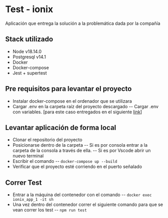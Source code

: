 # Test - ionix
Aplicación que entrega la solución a la problemática dada por la compañía

## Stack utilizado
 - Node v18.14.0
 - Postgresql v14.1
 - Docker
 - Docker-compose
 - Jest + supertest

## Pre requisitos para levantar el proyecto
 - Instalar docker-compose en el ordenador que se utilizara
 - Cargar .env en la carpeta raíz del proyecto descargado
 -- Cargar .env con variables. [para este caso entregados en el siguiente [link](https://docs.google.com/document/d/1YMjCWFwbf8o7PTB7nbZgFqg1QsQOE07aPu90oph0294/edit?usp=sharing)]

## Levantar aplicación de forma local
 - Clonar el repositorio del proyecto
 - Posicionarse dentro de la carpeta
 -- Si es por consola entrar a la carpeta de la consola a través de ella.
 -- Si es por Vscode abrir un nuevo terminal
 - Escribir el comando 
 -- `docker-compose up --build`
 - Verificar que el proyecto esté corriendo en el puerto señalado

## Correr Test
- Entrar a la máquina del contenedor con el comando
     -- `docker exec ionix_app_1 -it sh`
- Una vez dentro del contenedor correr el siguiente comando para que se vean correr los test
-- `npm run test`